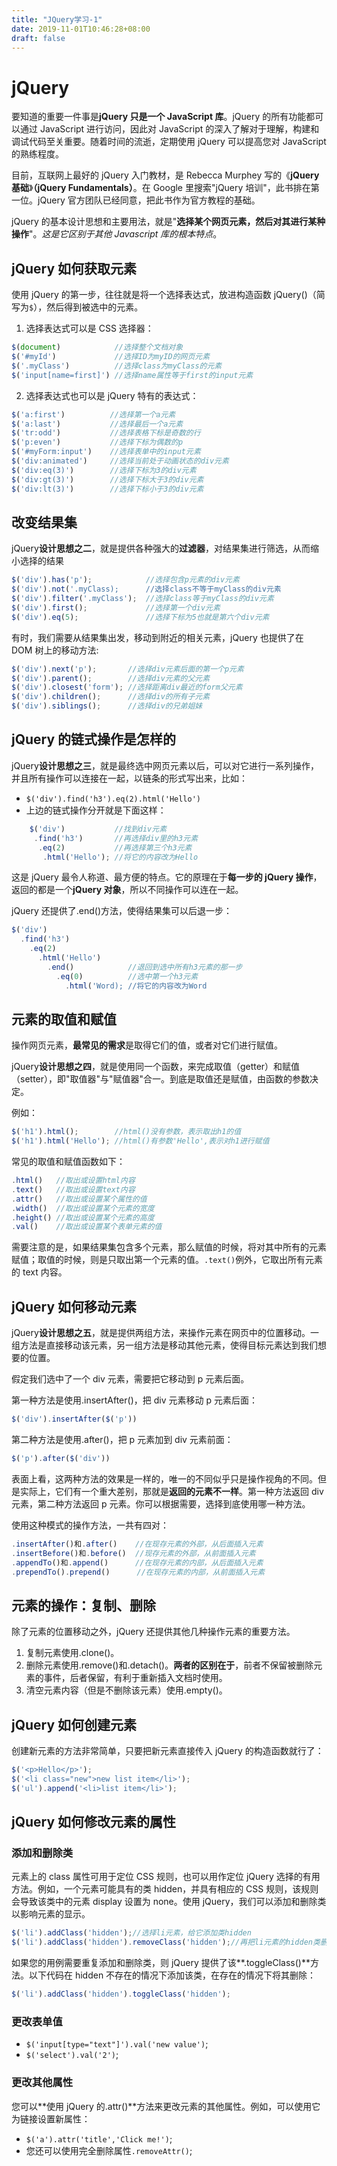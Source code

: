 ```yaml
---
title: "JQuery学习-1"
date: 2019-11-01T10:46:28+08:00
draft: false
---
```


# jQuery

要知道的重要一件事是**jQuery 只是一个 JavaScript 库**。jQuery 的所有功能都可以通过 JavaScript 进行访问，因此对 JavaScript 的深入了解对于理解，构建和调试代码至关重要。随着时间的流逝，定期使用 jQuery 可以提高您对 JavaScript 的熟练程度。

目前，互联网上最好的 jQuery 入门教材，是 Rebecca Murphey 写的《**jQuery 基础**》**（jQuery Fundamentals）**。在 Google 里搜索"jQuery 培训"，此书排在第一位。jQuery 官方团队已经同意，把此书作为官方教程的基础。

jQuery 的基本设计思想和主要用法，就是"**选择某个网页元素，然后对其进行某种操作**"。_这是它区别于其他 Javascript 库的根本特点_。

## jQuery 如何获取元素

使用 jQuery 的第一步，往往就是将一个选择表达式，放进构造函数 jQuery()（简写为`$`），然后得到被选中的元素。

1. 选择表达式可以是 CSS 选择器：

```javaScript
$(document)            //选择整个文档对象
$('#myId')             //选择ID为myID的网页元素
$('.myClass')          //选择class为myClass的元素
$('input[name=first]') //选择name属性等于first的input元素
```

2. 选择表达式也可以是 jQuery 特有的表达式：

```javaScript
$('a:first')          //选择第一个a元素
$('a:last')           //选择最后一个a元素
$('tr:odd')           //选择表格下标是奇数的行
$('p:even')           //选择下标为偶数的p
$('#myForm:input')    //选择表单中的input元素
$('div:animated')     //选择当前处于动画状态的div元素
$('div:eq(3)')        //选择下标为3的div元素
$('div:gt(3)')        //选择下标大于3的div元素
$('div:lt(3)')        //选择下标小于3的div元素
```

## 改变结果集

jQuery**设计思想之二**，就是提供各种强大的**过滤器**，对结果集进行筛选，从而缩小选择的结果

```javaScript
$('div').has('p');            //选择包含p元素的div元素
$('div').not('.myClass);      //选择class不等于myClass的div元素
$('div').filter('.myClass');  //选择class等于myClass的div元素
$('div').first();             //选择第一个div元素
$('div').eq(5);               //选择下标为5也就是第六个div元素
```

有时，我们需要从结果集出发，移动到附近的相关元素，jQuery 也提供了在 DOM 树上的移动方法:

```javaScript
$('div').next('p');       //选择div元素后面的第一个p元素
$('div').parent();        //选择div元素的父元素
$('div').closest('form'); //选择距离div最近的form父元素
$('div').children();      //选择div的所有子元素
$('div').siblings();      //选择div的兄弟姐妹
```

## jQuery 的链式操作是怎样的

jQuery**设计思想之三**，就是最终选中网页元素以后，可以对它进行一系列操作，并且所有操作可以连接在一起，以链条的形式写出来，比如：

- `$('div').find('h3').eq(2).html('Hello')`
- 上边的链式操作分开就是下面这样：

```javaScript
    $('div')           //找到div元素
     .find('h3')       //再选择div里的h3元素
      .eq(2)           //再选择第三个h3元素
       .html('Hello'); //将它的内容改为Hello
```

这是 jQuery 最令人称道、最方便的特点。它的原理在于**每一步的 jQuery 操作**，返回的都是一个**jQuery 对象**，所以不同操作可以连在一起。

jQuery 还提供了.end()方法，使得结果集可以后退一步：

```javaScript
$('div')
  .find('h3')
    .eq(2)
      .html('Hello')
        .end()            //退回到选中所有h3元素的那一步
          .eq(0)          //选中第一个h3元素
            .html('Word); //将它的内容改为Word
```

## 元素的取值和赋值

操作网页元素，**最常见的需求**是取得它们的值，或者对它们进行赋值。

jQuery**设计思想之四**，就是使用同一个函数，来完成取值（getter）和赋值（setter），即"取值器"与"赋值器"合一。到底是取值还是赋值，由函数的参数决定。

例如：

```javaScript
$('h1').html();        //html()没有参数，表示取出h1的值
$('h1').html('Hello'); //html()有参数'Hello',表示对h1进行赋值
```

常见的取值和赋值函数如下：

```javaScript
.html()   //取出或设置html内容
.text()   //取出或设置text内容
.attr()   //取出或设置某个属性的值
.width()  //取出或设置某个元素的宽度
.height() //取出或设置某个元素的高度
.val()    //取出或设置某个表单元素的值
```

需要注意的是，如果结果集包含多个元素，那么赋值的时候，将对其中所有的元素赋值；取值的时候，则是只取出第一个元素的值。`.text()`例外，它取出所有元素的 text 内容。

## jQuery 如何移动元素

jQuery**设计思想之五**，就是提供两组方法，来操作元素在网页中的位置移动。一组方法是直接移动该元素，另一组方法是移动其他元素，使得目标元素达到我们想要的位置。

假定我们选中了一个 div 元素，需要把它移动到 p 元素后面。

第一种方法是使用.insertAfter()，把 div 元素移动 p 元素后面：

```javaScript
$('div').insertAfter($('p'))
```

第二种方法是使用.after()，把 p 元素加到 div 元素前面：

```javaScript
$('p').after($('div'))
```

表面上看，这两种方法的效果是一样的，唯一的不同似乎只是操作视角的不同。但是实际上，它们有一个重大差别，那就是**返回的元素不一样**。第一种方法返回 div 元素，第二种方法返回 p 元素。你可以根据需要，选择到底使用哪一种方法。

使用这种模式的操作方法，一共有四对：

```javaScript
.insertAfter()和.after()    //在现存元素的外部，从后面插入元素
.insertBefore()和.before()  //现存元素的外部，从前面插入元素
.appendTo()和.append()      //在现存元素的内部，从后面插入元素
.prependTo().prepend()      //在现存元素的内部，从前面插入元素
```

## 元素的操作：复制、删除

除了元素的位置移动之外，jQuery 还提供其他几种操作元素的重要方法。

1. 复制元素使用.clone()。
2. 删除元素使用.remove()和.detach()。**两者的区别在于**，前者不保留被删除元素的事件，后者保留，有利于重新插入文档时使用。
3. 清空元素内容（但是不删除该元素）使用.empty()。

## jQuery 如何创建元素

创建新元素的方法非常简单，只要把新元素直接传入 jQuery 的构造函数就行了：

```javaScript
$('<p>Hello</p>');
$('<li class="new">new list item</li>');
$('ul').append('<li>list item</li>');
```

## jQuery 如何修改元素的属性

### 添加和删除类

元素上的 class 属性可用于定位 CSS 规则，也可以用作定位 jQuery 选择的有用方法。例如，一个元素可能具有的类 hidden，并具有相应的 CSS 规则，该规则会导致该类中的元素 display 设置为 none。使用 jQuery，我们可以添加和删除类以影响元素的显示。

```javaScript
$('li').addClass('hidden');//选择li元素，给它添加类hidden
$('li').addClass('hidden').removeClass('hidden');//再把li元素的hidden类删除
```

如果您的用例需要重复添加和删除类，则 jQuery 提供了该**.toggleClass()**方法。以下代码在 hidden 不存在的情况下添加该类，在存在的情况下将其删除：

```javaScript
$('li').addClass('hidden').toggleClass('hidden');
```

### 更改表单值

- `$('input[type="text"]').val('new value')`;
- `$('select').val('2')`;

### 更改其他属性

您可以**使用 jQuery 的.attr()**方法来更改元素的其他属性。例如，可以使用它为链接设置新属性：

- `$('a').attr('title','Click me!')`;
- 您还可以使用完全删除属性`.removeAttr()`;
